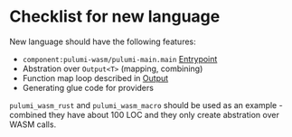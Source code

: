 # Checklist for new language

New language should have the following features:

- `component:pulumi-wasm/pulumi-main.main` [Entrypoint](WIT.md#pulumi-main)
- Abstration over `Output<T>` (mapping, combining)
- Function map loop described in [Output](Output.md/#mapping)
- Generating glue code for providers

`pulumi_wasm_rust` and `pulumi_wasm_macro` should be used as an example - combined they have about 100 LOC and they
only create abstration over WASM calls.